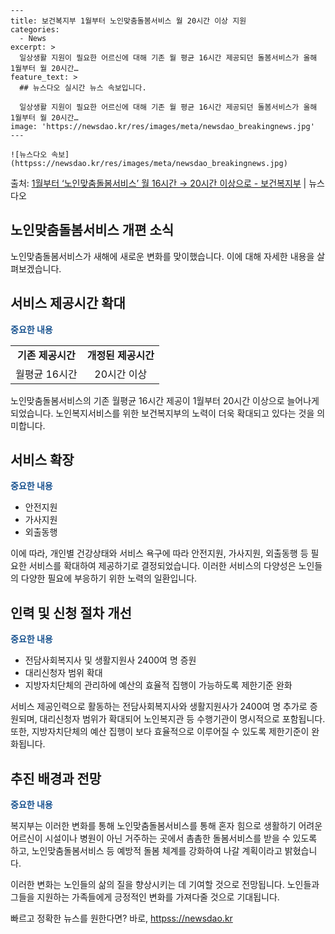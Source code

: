     ---
    title: 보건복지부 1월부터 노인맞춤돌봄서비스 월 20시간 이상 지원
    categories:
      - News
    excerpt: >
      일상생활 지원이 필요한 어르신에 대해 기존 월 평균 16시간 제공되던 돌봄서비스가 올해 1월부터 월 20시간…
    feature_text: >
      ## 뉴스다오 실시간 뉴스 속보입니다.
    
      일상생활 지원이 필요한 어르신에 대해 기존 월 평균 16시간 제공되던 돌봄서비스가 올해 1월부터 월 20시간…
    image: 'https://newsdao.kr/res/images/meta/newsdao_breakingnews.jpg'
    ---
    
    ![뉴스다오 속보](httpss://newsdao.kr/res/images/meta/newsdao_breakingnews.jpg)

<p>출처: <a href="httpss://newsdao.kr/2934" rel="dofollow">1월부터 ‘노인맞춤돌봄서비스’ 월 16시간 → 20시간 이상으로 - 보건복지부</a> | 뉴스다오</p>

<h2>노인맞춤돌봄서비스 개편 소식</h2>

<p data-ke-size="size16">노인맞춤돌봄서비스가 새해에 새로운 변화를 맞이했습니다. 이에 대해 자세한 내용을 살펴보겠습니다.</p>

<h2 data-ke-size="size26">서비스 제공시간 확대</h2>
<p><b><span style="color: #1a5490;">중요한 내용</span></b></p>
<table>
	<tr>
		<td style="text-align: center; height: 17px;"><b>기존 제공시간</b></td>
		<td style="text-align: center; height: 17px;"><b>개정된 제공시간</b></td>
	</tr>
	<tr>
		<td style="text-align: center;">월평균 16시간</td>
		<td style="text-align: center;">20시간 이상</td>
	</tr>
</table>
<p>노인맞춤돌봄서비스의 기존 월평균 16시간 제공이 1월부터 20시간 이상으로 늘어나게 되었습니다. 노인복지서비스를 위한 보건복지부의 노력이 더욱 확대되고 있다는 것을 의미합니다.</p>

<h2 data-ke-size="size26">서비스 확장</h2>
<p><b><span style="color: #1a5490;">중요한 내용</span></b></p>
<ul>
	<li>안전지원</li>
	<li>가사지원</li>
	<li>외출동행</li>
</ul>
<p>이에 따라, 개인별 건강상태와 서비스 욕구에 따라 안전지원, 가사지원, 외출동행 등 필요한 서비스를 확대하여 제공하기로 결정되었습니다. 이러한 서비스의 다양성은 노인들의 다양한 필요에 부응하기 위한 노력의 일환입니다.</p>

<h2 data-ke-size="size26">인력 및 신청 절차 개선</h2>
<p><b><span style="color: #1a5490;">중요한 내용</span></b></p>
<ul>
	<li>전담사회복지사 및 생활지원사 2400여 명 증원</li>
	<li>대리신청자 범위 확대</li>
	<li>지방자치단체의 관리하에 예산의 효율적 집행이 가능하도록 제한기준 완화</li>
</ul>
<p>서비스 제공인력으로 활동하는 전담사회복지사와 생활지원사가 2400여 명 추가로 증원되며, 대리신청자 범위가 확대되어 노인복지관 등 수행기관이 명시적으로 포함됩니다. 또한, 지방자치단체의 예산 집행이 보다 효율적으로 이루어질 수 있도록 제한기준이 완화됩니다.</p>

<h2 data-ke-size="size26">추진 배경과 전망</h2>
<p><b><span style="color: #1a5490;">중요한 내용</span></b></p>
<p>복지부는 이러한 변화를 통해 노인맞춤돌봄서비스를 통해 혼자 힘으로 생활하기 어려운 어르신이 시설이나 병원이 아닌 거주하는 곳에서 촘촘한 돌봄서비스를 받을 수 있도록 하고, 노인맞춤돌봄서비스 등 예방적 돌봄 체계를 강화하여 나갈 계획이라고 밝혔습니다.</p>
<p>이러한 변화는 노인들의 삶의 질을 향상시키는 데 기여할 것으로 전망됩니다. 노인들과 그들을 지원하는 가족들에게 긍정적인 변화를 가져다줄 것으로 기대됩니다.</p>
 

빠르고 정확한 뉴스를 원한다면? 바로, <a href="httpss://newsdao.kr" rel="dofollow">httpss://newsdao.kr</a>


    